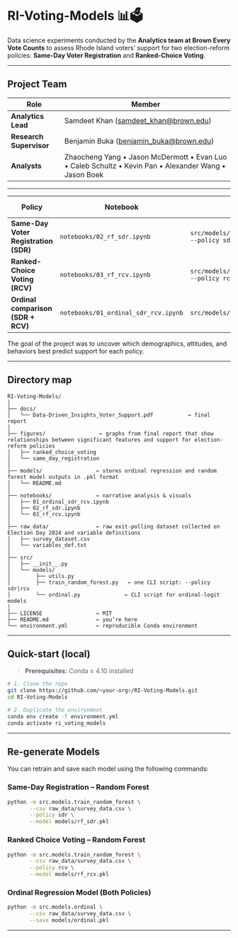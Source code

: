 # RI-Voting-Models 📊🗳️

Data science experiments conducted by the **Analytics team at Brown Every Vote Counts** to assess Rhode Island voters’ support for two election-reform policies: **Same-Day Voter Registration** and **Ranked-Choice Voting**.

---

## Project Team

| Role | Member |
|------|--------|
| **Analytics Lead** | Samdeet Khan (<samdeet_khan@brown.edu>) |
| **Research Supervisor** | Benjamin Buka (<benjamin_buka@brown.edu>) |
| **Analysts** | Zhaocheng Yang • Jason McDermott • Evan Luo • Caleb Schultz • Kevin Pan • Alexander Wang • Jason Boek |

---

| Policy | Notebook | Script | Question ID |
|--------|----------|--------|-------------|
| **Same-Day Voter Registration (SDR)** | `notebooks/02_rf_sdr.ipynb` | `src/models/train_random_forest.py --policy sdr` | Q19 |
| **Ranked-Choice Voting (RCV)** | `notebooks/03_rf_rcv.ipynb` | `src/models/train_random_forest.py --policy rcv` | Q20 |
| **Ordinal comparison (SDR + RCV)** | `notebooks/01_ordinal_sdr_rcv.ipynb` | `src/models/ordinal.py` | Q19 + Q20 |

The goal of the project was to uncover which demographics, attitudes, and behaviors best predict support for each policy.

---

## Directory map
```text
RI-Voting-Models/
│
├── docs/
│   └── Data-Driven_Insights_Voter_Support.pdf           ← final report
│
├── figures/                 ← graphs from final report that show relationships between significant features and support for election-reform policies   
│   ├── ranked_choice_voting
│   └── same_day_registration
│
├── models/                 ← stores ordinal regression and random forest model outputs in .pkl format
│   └── README.md          
│
├── notebooks/              ← narrative analysis & visuals
│   ├── 01_ordinal_sdr_rcv.ipynb
│   ├── 02_rf_sdr.ipynb
│   └── 03_rf_rcv.ipynb
│
├── raw_data/               ← raw exit-polling dataset collected on Election Day 2024 and variable definitions
│   ├── survey_dataset.csv
│   └── variables_def.txt
│
├── src/                    
│   ├── __init__.py
│   └── models/
│        ├── utils.py
│        ├── train_random_forest.py   ← one CLI script: --policy sdr|rcv
│        └── ordinal.py              ← CLI script for ordinal-logit models
│
├── LICENSE                 ← MIT
├── README.md               ← you’re here
└── environment.yml         ← reproducible Conda environment

```
---

## Quick-start (local)

> **Prerequisites:** Conda ≥ 4.10 installed

```bash
# 1. Clone the repo
git clone https://github.com/<your-org>/RI-Voting-Models.git
cd RI-Voting-Models

# 2. Duplicate the environment
conda env create -f environment.yml
conda activate ri_voting_models
```
---

## Re-generate Models

You can retrain and save each model using the following commands:

### Same-Day Registration – Random Forest

```bash
python -m src.models.train_random_forest \
       --csv raw_data/survey_data.csv \
       --policy sdr \
       --model models/rf_sdr.pkl
```
### Ranked Choice Voting – Random Forest

```bash
python -m src.models.train_random_forest \
       --csv raw_data/survey_data.csv \
       --policy rcv \
       --model models/rf_rcv.pkl
```
### Ordinal Regression Model (Both Policies)

```bash
python -m src.models.ordinal \
       --csv raw_data/survey_data.csv \
       --save models/ordinal.pkl
```

---
